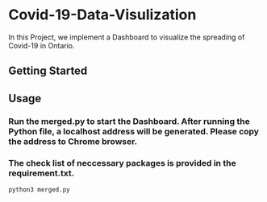 # Covid-19-Data-Visulization
In this Project, we implement a Dashboard to visualize the spreading of Covid-19 in Ontario. 

## Getting Started

## Usage
### Run the merged.py to start the Dashboard. After running the Python file, a localhost address will be generated. Please copy the address to Chrome browser.
### The check list of neccessary packages is provided in the requirement.txt.
```
python3 merged.py 
```
